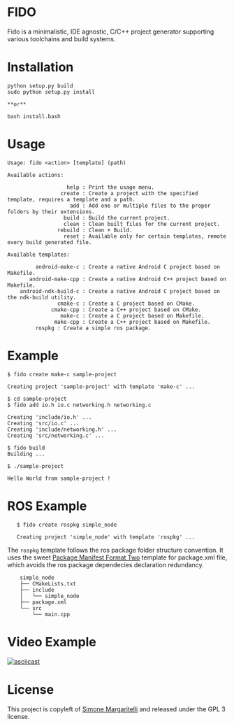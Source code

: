 FIDO
==

Fido is a minimalistic, IDE agnostic, C/C++ project generator supporting various toolchains 
and build systems.

Installation
==

    python setup.py build
    sudo python setup.py install
  
    **or**
    
    bash install.bash
  

Usage
==

    Usage: fido <action> [template] (path)

    Available actions:

                       help : Print the usage menu.
                     create : Create a project with the specified template, requires a template and a path.
                        add : Add one or multiple files to the proper folders by their extensions.
                      build : Build the current project.
                      clean : Clean built files for the current project.
                    rebuild : Clean + Build.
                      reset : Available only for certain templates, remote every build generated file.

    Available templates:

             android-make-c : Create a native Android C project based on Makefile.
           android-make-cpp : Create a native Android C++ project based on Makefile.
        android-ndk-build-c : Create a native Android C project based on the ndk-build utility.
                    cmake-c : Create a C project based on CMake.
                  cmake-cpp : Create a C++ project based on CMake.
                     make-c : Create a C project based on Makefile.
                   make-cpp : Create a C++ project based on Makefile.
		     rospkg : Create a simple ros package.


Example
==

	$ fido create make-c sample-project

	Creating project 'sample-project' with template 'make-c' ...

	$ cd sample-project
	$ fido add io.h io.c networking.h networking.c

	Creating 'include/io.h' ...
	Creating 'src/io.c' ...
	Creating 'include/networking.h' ...
	Creating 'src/networking.c' ...

	$ fido build
	Building ...

	$ ./sample-project

	Hello World from sample-project !
ROS Example 
==
       $ fido create rospkg simple_node
       
       Creating project 'simple_node' with template 'rospkg' ...
       
The `rospkg` template follows the ros package folder structure convention. It uses the sweet [Package Manifest Format Two](http://www.ros.org/reps/rep-0140.html) template for package.xml file, which avoids the ros package dependecies declaration redundancy. 
```    	
	simple_node
	├── CMakeLists.txt
	├── include
	│   └── simple_node
	├── package.xml
	└── src
	    └── main.cpp
```

Video Example
==

[![asciicast](https://asciinema.org/a/8te8gnp36ii7iypj2j1eg5b6m.png)](https://asciinema.org/a/8te8gnp36ii7iypj2j1eg5b6m)

License
==

This project is copyleft of [Simone Margaritelli](http://www.evilsocket.net/) and released under the GPL 3 license.
